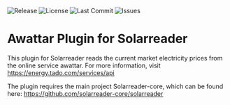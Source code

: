 ![Release](https://img.shields.io/github/v/release/solarreader-plugins/plugin-awattar)
![License](https://img.shields.io/github/license/solarreader-plugins/plugin-awattar)
![Last Commit](https://img.shields.io/github/last-commit/solarreader-plugins/plugin-awattar)
![Issues](https://img.shields.io/github/issues/solarreader-plugins/plugin-awattar)


# Awattar Plugin for Solarreader
This plugin for Solarreader reads the current market electricity prices from the online service awattar.
For more information, visit https://energy.tado.com/services/api

The plugin requires the main project Solarreader-core, which can be found here:
https://github.com/solarreader-core/solarreader

